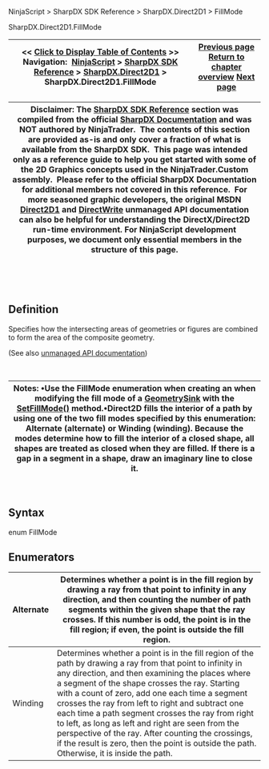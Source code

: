 ﻿


NinjaScript \> SharpDX SDK Reference \> SharpDX.Direct2D1 \> FillMode






















SharpDX.Direct2D1\.FillMode







| \<\< [Click to Display Table of Contents](sharpdx_direct2d1_fillmode.md) \>\> **Navigation:**     [NinjaScript](ninjascript.md) \> [SharpDX SDK Reference](sharpdx_sdk_reference.md) \> [SharpDX.Direct2D1](sharpdx_direct2d1.md) \> SharpDX.Direct2D1\.FillMode | [Previous page](sharpdx_direct2d1_figureend.md) [Return to chapter overview](sharpdx_direct2d1.md) [Next page](sharpdx_direct2d1_geometrysink.md) |
| --- | --- |













| Disclaimer: The [SharpDX SDK Reference](sharpdx_sdk_reference.md) section was compiled from the official [SharpDX Documentation](http://sharpdx.org/) and was NOT authored by NinjaTrader.  The contents of this section are provided as\-is and only cover a fraction of what is available from the SharpDX SDK.  This page was intended only as a reference guide to help you get started with some of the 2D Graphics concepts used in the NinjaTrader.Custom assembly.  Please refer to the official SharpDX Documentation for additional members not covered in this reference.  For more seasoned graphic developers, the original MSDN [Direct2D1](https://msdn.microsoft.com/en-us/library/windows/desktop/dd370990.aspx) and [DirectWrite](https://msdn.microsoft.com/en-us/library/windows/desktop/dd368038.aspx) unmanaged API documentation can also be helpful for understanding the DirectX/Direct2D run\-time environment. For NinjaScript development purposes, we document only essential members in the structure of this page. |
| --- |



 


 


## Definition


Specifies how the intersecting areas of geometries or figures are combined to form the area of the composite geometry. 


(See also [unmanaged API documentation](http://msdn.microsoft.com/en-us/library/dd368110.aspx))


 




| Notes:  •Use the FillMode enumeration when creating an when modifying the fill mode of a [GeometrySink](sharpdx_direct2d1_geometrysink.md) with the [SetFillMode()](sharpdx_direct2d1_geometrysink_setfillmode.md) method.•Direct2D fills the interior of a path by using one of the two fill modes specified by this enumeration: Alternate (alternate) or Winding (winding). Because the modes determine how to fill the interior of a closed shape, all shapes are treated as closed when they are filled. If there is a gap in a segment in a shape, draw an imaginary line to close it. |
| --- |



 


## 


## Syntax


enum FillMode


## Enumerators




| Alternate | Determines whether a point is in the fill region by drawing a ray from that point to infinity in any direction, and then counting the number of path segments within the given shape that the ray crosses. If this number is odd, the point is in the fill region; if even, the point is outside the fill region. |
| --- | --- |
| Winding | Determines whether a point is in the fill region of the path by drawing a ray from that point to infinity in any direction, and then examining the places where a segment of the shape crosses the ray. Starting with a count of zero, add one each time a segment crosses the ray from left to right and subtract one each time a path segment crosses the ray from right to left, as long as left and right are seen from the perspective of the ray. After counting the crossings, if the result is zero, then the point is outside the path. Otherwise, it is inside the path. |









